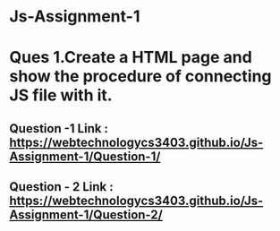 # Js-Assignment-1
# Ques 1.Create a HTML page and show the procedure of connecting JS file with it.
## Question -1 Link : https://webtechnologycs3403.github.io/Js-Assignment-1/Question-1/
## Question - 2 Link : https://webtechnologycs3403.github.io/Js-Assignment-1/Question-2/
